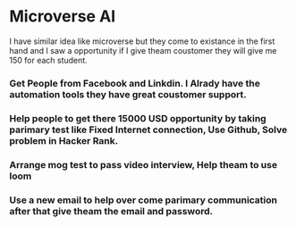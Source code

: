 # Microverse AI
I have similar idea like microverse but they come to existance in the first hand and I saw a opportunity if I give theam coustomer they will give me 150 for each student.

### Get People from Facebook and Linkdin. I Alrady have the automation tools they have great coustomer support.
### Help people to get there 15000 USD opportunity by taking parimary test like Fixed Internet connection, Use Github, Solve problem in Hacker Rank.
### Arrange mog test to pass video interview, Help theam to use loom
### Use a new email to help over come parimary communication after that give theam the email and password. 

